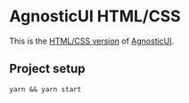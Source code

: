 # AgnosticUI HTML/CSS

This is the [HTML/CSS version](https://github.com/AgnosticUI/agnosticui/tree/master/agnostic-css) of [AgnosticUI](https://github.com/AgnosticUI/agnosticui).

## Project setup

```
yarn && yarn start
```
